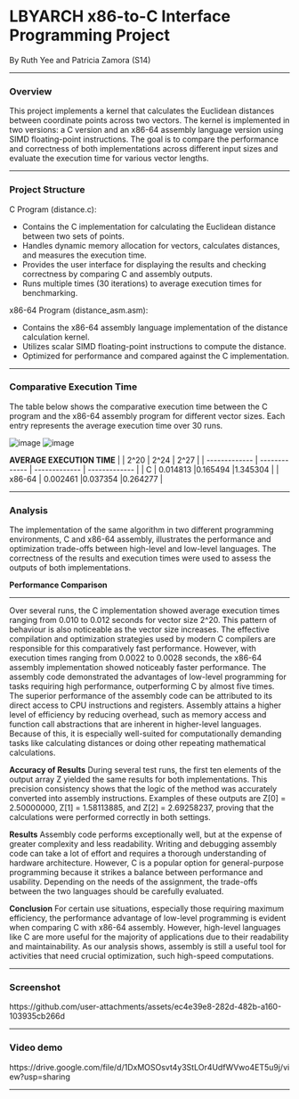 # LBYARCH x86-to-C Interface Programming Project

By Ruth Yee and Patricia Zamora (S14)

<hr>
<h3>Overview</h3>
This project implements a kernel that calculates the Euclidean distances between coordinate points across two vectors. The kernel is implemented in two versions: a C version and an x86-64 assembly language version using SIMD floating-point instructions. The goal is to compare the performance and correctness of both implementations across different input sizes and evaluate the execution time for various vector lengths.
<hr>

<h3>Project Structure</h3>

C Program (distance.c): 
- Contains the C implementation for calculating the Euclidean distance between two sets of points.
- Handles dynamic memory allocation for vectors, calculates distances, and measures the execution time.
- Provides the user interface for displaying the results and checking correctness by comparing C and assembly outputs.
- Runs multiple times (30 iterations) to average execution times for benchmarking.

x86-64 Program (distance_asm.asm):
- Contains the x86-64 assembly language implementation of the distance calculation kernel.
- Utilizes scalar SIMD floating-point instructions to compute the distance.
- Optimized for performance and compared against the C implementation.
<hr>

<h3>Comparative Execution Time</h3>
The table below shows the comparative execution time between the C program and the x86-64 assembly program for different vector sizes. Each entry represents the average execution time over 30 runs.

![image](https://github.com/user-attachments/assets/10c87bef-7d43-493f-b7cb-a627219334b8)
![image](https://github.com/user-attachments/assets/ed25ea64-6f1d-40ec-9744-7e88fa878e8b)

**AVERAGE EXECUTION TIME**
|               | 2^20          | 2^24          | 2^27          |
| ------------- | ------------- | ------------- | ------------- |
| C             | 0.014813      |0.165494       |1.345304       |
| x86-64        | 0.002461      |0.037354       |0.264277       |

<hr>

<h3>Analysis</h3>
The implementation of the same algorithm in two different programming environments, C and x86-64 assembly, illustrates the performance and optimization trade-offs between high-level and low-level languages. The correctness of the results and execution times were used to assess the outputs of both implementations.

**Performance Comparison**
<hr>
Over several runs, the C implementation showed average execution times ranging from 0.010 to 0.012 seconds for vector size 2^20. This pattern of behaviour is also noticeable as the vector size increases. The effective compilation and optimization strategies used by modern C compilers are responsible for this comparatively fast performance. However, with execution times ranging from 0.0022 to 0.0028 seconds, the x86-64 assembly implementation showed noticeably faster performance. The assembly code demonstrated the advantages of low-level programming for tasks requiring high performance, outperforming C by almost five times.
The superior performance of the assembly code can be attributed to its direct access to CPU instructions and registers. Assembly attains a higher level of efficiency by reducing overhead, such as memory access and function call abstractions that are inherent in higher-level languages. Because of this, it is especially well-suited for computationally demanding tasks like calculating distances or doing other repeating mathematical calculations.

**Accuracy of Results**
During several test runs, the first ten elements of the output array Z yielded the same results for both implementations. This precision consistency shows that the logic of the method was accurately converted into assembly instructions. Examples of these outputs are Z[0] = 2.50000000, Z[1] = 1.58113885, and Z[2] = 2.69258237, proving that the calculations were performed correctly in both settings.


**Results**
Assembly code performs exceptionally well, but at the expense of greater complexity and less readability. Writing and debugging assembly code can take a lot of effort and requires a thorough understanding of hardware architecture. However, C is a popular option for general-purpose programming because it strikes a balance between performance and usability. Depending on the needs of the assignment, the trade-offs between the two languages should be carefully evaluated.

**Conclusion**
For certain use situations, especially those requiring maximum efficiency, the performance advantage of low-level programming is evident when comparing C with x86-64 assembly. However, high-level languages like C are more useful for the majority of applications due to their readability and maintainability. As our analysis shows, assembly is still a useful tool for activities that need crucial optimization, such high-speed computations.
<hr>

<h3>Screenshot</h3>
https://github.com/user-attachments/assets/ec4e39e8-282d-482b-a160-103935cb266d
<hr>

<h3>Video demo</h3>
https://drive.google.com/file/d/1DxMOSOsvt4y3StLOr4UdfWVwo4ET5u9j/view?usp=sharing
<hr>
